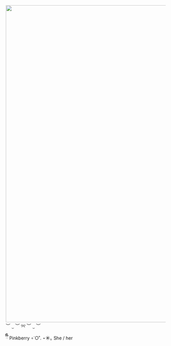 <img src="https://i.pinimg.com/736x/19/29/b9/1929b9680bcf014daa963753e84e6c0c.jpg" width="1000">
︶ ⏝ ︶ ୨୧ ︶ ⏝ ︶

ྀིྀི Pinkberry ∘˙○˚.
⋆☀︎｡ She / her 
